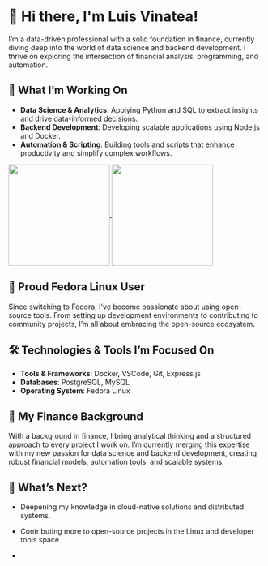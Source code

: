 # 👋 Hi there, I'm Luis Vinatea!

I’m a data-driven professional with a solid foundation in finance, currently diving deep into the world of data science and backend development. I thrive on exploring the intersection of financial analysis, programming, and automation.

## 🚀 What I’m Working On

- **Data Science & Analytics**: Applying Python and SQL to extract insights and drive data-informed decisions.
- **Backend Development**: Developing scalable applications using Node.js and Docker.
- **Automation & Scripting**: Building tools and scripts that enhance productivity and simplify complex workflows.

<a href="https://github.com/luisvinatea/github-readme-stats">
  <img height=200 align="center" src="https://github-readme-stats.vercel.app/api?username=luisvinatea" />
</a>
<a href="https://github.com/luivinatea/github-readme-stats">
  <img height=200 align="center" src="https://github-readme-stats.vercel.app/api/wakatime?username=luisvinatea" />
</a>

## 🐧 Proud Fedora Linux User

Since switching to Fedora, I've become passionate about using open-source tools. From setting up development environments to contributing to community projects, I’m all about embracing the open-source ecosystem.

## 🛠️ Technologies & Tools I’m Focused On

- **Tools & Frameworks**: Docker, VSCode, Git, Express.js
- **Databases**: PostgreSQL, MySQL
- **Operating System**: Fedora Linux

## 💼 My Finance Background

With a background in finance, I bring analytical thinking and a structured approach to every project I work on. I’m currently merging this expertise with my new passion for data science and backend development, creating robust financial models, automation tools, and scalable systems.

## 🎯 What’s Next?

- Deepening my knowledge in cloud-native solutions and distributed systems.
- Contributing more to open-source projects in the Linux and developer tools space.

- <!-- Invisible Mastodon verification link -->
<a rel="me" href="https://mastodon.world/@luisvinatea" style="display:none;">Mastodon</a>

